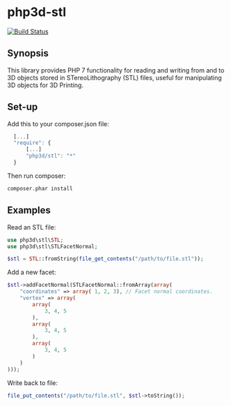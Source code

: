 # php3d-stl #

[![Build Status](https://travis-ci.org/fgheorghe/php3d-stl.svg?branch=master)](https://travis-ci.org/fgheorghe/php3d-stl)

## Synopsis

This library provides PHP 7 functionality for reading and writing from and to 3D objects stored in STereoLithography (STL) files,
useful for manipulating 3D objects for 3D Printing.

## Set-up

Add this to your composer.json file:

```javascript
  [...]
  "require": {
      [...]
      "php3d/stl": "*"
  }
```

Then run composer:

```bash
composer.phar install
```

## Examples

Read an STL file:

```PHP
use php3d\stl\STL;
use php3d\stl\STLFacetNormal;

$stl = STL::fromString(file_get_contents("/path/to/file.stl"));
```

Add a new facet:

```PHP
$stl->addFacetNormal(STLFacetNormal::fromArray(array(
    "coordinates" => array( 1, 2, 3), // Facet normal coordinates.
    "vertex" => array(
        array(
            3, 4, 5
        ),
        array(
            3, 4, 5
        ),
        array(
            3, 4, 5
        )
    )
)));
```

Write back to file:

```PHP
file_put_contents("/path/to/file.stl", $stl->toString());
```